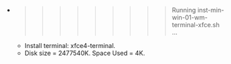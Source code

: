 * >>>>>>>>> Running inst-min-win-01-wm-terminal-xfce.sh ...
  * Install terminal: xfce4-terminal.
  * Disk size = 2477540K. Space Used = 4K.
